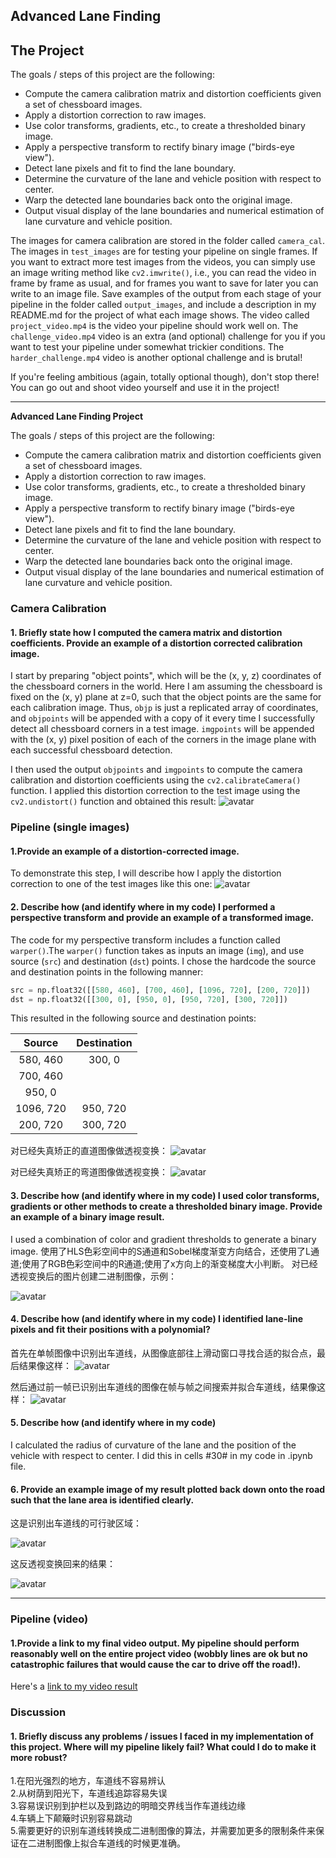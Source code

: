 ## Advanced Lane Finding

The Project
---

The goals / steps of this project are the following:
* Compute the camera calibration matrix and distortion coefficients given a set
of chessboard images.
* Apply a distortion correction to raw images.
* Use color
transforms, gradients, etc., to create a thresholded binary image.
* Apply a
perspective transform to rectify binary image ("birds-eye view").
* Detect lane
pixels and fit to find the lane boundary.
* Determine the curvature of the lane
and vehicle position with respect to center.
* Warp the detected lane boundaries
back onto the original image.
* Output visual display of the lane boundaries and
numerical estimation of lane curvature and vehicle position.

The images for
camera calibration are stored in the folder called `camera_cal`.  The images in
`test_images` are for testing your pipeline on single frames.  If you want to
extract more test images from the videos, you can simply use an image writing
method like `cv2.imwrite()`, i.e., you can read the video in frame by frame as
usual, and for frames you want to save for later you can write to an image file.
Save examples of the output from each stage of your pipeline in the folder called `output_images`, and include a
description in my README.md for the project of what each image shows.    The
video called `project_video.mp4` is the video your pipeline should work well on.
The `challenge_video.mp4` video is an extra (and optional) challenge for you if
you want to test your pipeline under somewhat trickier conditions.  The
`harder_challenge.mp4` video is another optional challenge and is brutal!

If
you're feeling ambitious (again, totally optional though), don't stop there! You can go out and shoot video yourself and use it in the project!

---

**Advanced Lane Finding Project**

The
goals / steps of this project are the following:

* Compute the camera
calibration matrix and distortion coefficients given a set of chessboard images.
* Apply a distortion correction to raw images.
* Use color transforms,
gradients, etc., to create a thresholded binary image.
* Apply a perspective
transform to rectify binary image ("birds-eye view").
* Detect lane pixels and
fit to find the lane boundary.
* Determine the curvature of the lane and vehicle
position with respect to center.
* Warp the detected lane boundaries back onto
the original image.
* Output visual display of the lane boundaries and numerical
estimation of lane curvature and vehicle position.

[//]: # (Image References)
[image1]: ./writeup_images/image1.jpg' "Undistorted1"
[image2]:
./writeup_images/image2.jpg' "Undistorted2"
[image3]:
./examples/binary_combo_example.jpg "Binary Example"
[image4]:
./examples/warped_straight_lines.jpg "Warp Example"
[image5]:
./examples/color_fit_lines.jpg "Fit Visual"
[image6]:
./examples/example_output.jpg "Output"
[video1]: ./project_video.mp4 "Video"

### Camera Calibration
#### 1. Briefly state how I computed the camera matrix and distortion coefficients. Provide an example of a distortion corrected calibration image.

I
start by preparing "object
points", which will be the (x,
y, z) coordinates of
the chessboard corners in
the world. Here I am assuming the
chessboard is fixed
on the (x, y) plane at
z=0, such that the object points are
the same for each
calibration image.  Thus,
`objp` is just a replicated array of
coordinates, and
`objpoints` will be
appended with a copy of it every time I
successfully detect
all chessboard
corners in a test image.  `imgpoints` will be
appended with the
(x, y) pixel
position of each of the corners in the image
plane with each
successful
chessboard detection.  

I then used the output
`objpoints` and
`imgpoints` to
compute the camera calibration and distortion
coefficients using
the
`cv2.calibrateCamera()` function.  I applied this
distortion correction to
the
test image using the `cv2.undistort()` function and
obtained this result:
![avatar](./writeup_images/image1.jpg)


### Pipeline (single images)
#### 1.Provide an example of a distortion-corrected image.
To demonstrate this step, I
will describe how I
apply the distortion correction to one of the test images
like this one:
![avatar](./writeup_images/image2.jpg)

#### 2. Describe how (and identify where in my code) I performed a perspective transform and provide an example of a transformed image.
The code for my perspective transform includes
a function
called `warper()`.The `warper()` function takes as inputs an image
(`img`), and use source (`src`) and destination (`dst`) points.  I chose the
hardcode the source and destination points in the following manner:
```python
src = np.float32([[580, 460], [700, 460], [1096, 720], [200, 720]])
dst = np.float32([[300, 0], [950, 0], [950, 720], [300, 720]])
```
This resulted in
the following source and destination points:

| Source        | Destination   |
|:-------------:|:-------------:| 
| 580, 460      | 300, 0        | 
| 700, 460      |               |
| 950, 0        |               |
| 1096, 720     | 950, 720      |
| 200, 720      | 300, 720      |

对已经失真矫正的直道图像做透视变换：
![avatar](./writeup_images/image3.jpg)

对已经失真矫正的弯道图像做透视变换：
![avatar](./writeup_images/image4.jpg)
#### 3. Describe how (and identify where in my code) I used color transforms, gradients or other methods to create a thresholded binary image.  Provide an example of a binary image result.
I used
a combination of
color and gradient thresholds to generate a binary image.
使用了HLS色彩空间中的S通道和Sobel梯度渐变方向结合，还使用了L通道;使用了RGB色彩空间中的R通道;使用了x方向上的渐变梯度大小判断。
对已经透视变换后的图片创建二进制图像，示例：

![avatar](./writeup_images/image5.jpg)

#### 4. Describe how (and identify where in my code) I identified lane-line pixels and fit their positions with a polynomial?
首先在单帧图像中识别出车道线，从图像底部往上滑动窗口寻找合适的拟合点，最后结果像这样：
![avatar](./writeup_images/image6.jpg)

然后通过前一帧已识别出车道线的图像在帧与帧之间搜索并拟合车道线，结果像这样：
![avatar](./writeup_images/image7.jpg)

#### 5. Describe how (and identify where in my code) 
I calculated the radius of curvature of the lane and the position of the vehicle with respect to center.
I did this in cells #30# in my
code in
.ipynb file.

#### 6. Provide an example image of my result plotted back down onto the road such that the lane area is identified clearly.
这是识别出车道线的可行驶区域：

![avatar](./writeup_images/image8.jpg)

这反透视变换回来的结果：

![avatar](./writeup_images/image9.jpg)

---

### Pipeline (video)

#### 1.Provide a link to my final video output.  My pipeline should perform reasonably well on the entire project video (wobbly lines are ok but no catastrophic failures that would cause the car to drive off the road!).
Here's a [link to my
video result](./project_result_video.mp4)

### Discussion

#### 1. Briefly discuss any problems / issues I faced in my implementation of this project. Where will my pipeline likely fail?  What could I  do to make it more robust?
1.在阳光强烈的地方，车道线不容易辨认  
2.从树荫到阳光下，车道线追踪容易失误  
3.容易误识别到护栏以及到路边的明暗交界线当作车道线边缘  
4.车辆上下颠簸时识别容易跳动  
5.需要更好的识别车道线转换成二进制图像的算法，并需要加更多的限制条件来保证在二进制图像上拟合车道线的时候更准确。  

